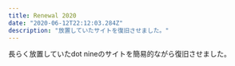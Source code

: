 ```yaml
---
title: Renewal 2020
date: "2020-06-12T22:12:03.284Z"
description: "放置していたサイトを復旧させました。"
---
```


長らく放置していたdot nineのサイトを簡易的ながら復旧させました。